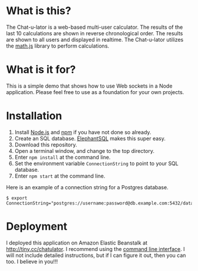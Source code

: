 What is this?
=============

The Chat-u-lator is a web-based multi-user calculator. The results of the last 10 calculations
are shown in reverse chronological order. The results are shown to all users and
displayed in realtime. The Chat-u-lator utilizes the [math.js](http://mathjs.org/) library to perform calculations.

What is it for?
===============

This is a simple demo that shows how to use Web sockets in a Node application.
Please feel free to use as a foundation for your own projects.


Installation
============

1. Install [Node.js](https://nodejs.org/) and [npm](https://www.npmjs.com/) if you have not done so already.
2. Create an SQL database. [ElephantSQL](https://www.elephantsql.com/) makes this super easy.
3. Download this repository.
4. Open a terminal window, and change to the top directory.
5. Enter `npm install` at the command line.
6. Set the environment variable `ConnectionString` to point to your SQL database. 
7. Enter `npm start` at the command line. 

Here is an example of a connection string for a Postgres database.

	$ export ConnectionString="postgres://username:password@db.example.com:5432/database"


Deployment
==========

I deployed this application on Amazon Elastic Beanstalk at http://tiny.cc/chatulator.
I recommend using the [command line interface](http://docs.aws.amazon.com/elasticbeanstalk/latest/dg/eb-cli3.html).
I will not include detailed instructions, but if I can figure it out, then you can too. I believe in you!!!
